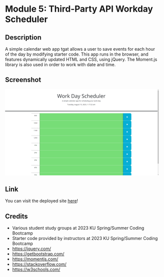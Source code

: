 # Module 5: Third-Party API Workday Scheduler

## Description
A simple calendar web app tgat allows a user to save events for each hour of the day by modifying starter code. This app runs in the browser, and features dynamically updated HTML and CSS, using jQuery. The Moment.js library is also used in order to work with date and time.

## Screenshot
<p align = "center">
<img src = './images/Screenshot 2023-08-15 013825.png'>
</p>

## Link
You can visit the deployed site [here](https://blanchardconnor.github.io/challenge-5-third-party-api-workday-scheduler/)!

## Credits
* Various student study groups at 2023 KU Spring/Summer Coding Bootcamp
* Starter code provided by instructors at 2023 KU Spring/Summer Coding Bootcamp
* https://jquery.com/
* https://getbootstrap.com/
* https://momentjs.com/
* https://stackoverflow.com/
* https://w3schools.com/